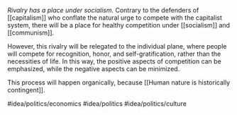 *Rivalry has a place under socialism.* Contrary to the defenders of [[capitalism]] who conflate the natural urge to compete with the capitalist system, there will be a place for healthy competition under [[socialism]] and [[communism]]. 

However, this rivalry will be relegated to the individual plane, where people will compete for recognition, honor, and self-gratification, rather than the necessities of life. In this way, the positive aspects of competition can be emphasized, while the negative aspects can be minimized. 

This process will happen organically, because [[Human nature is historically contingent]]. 

#idea/politics/economics 
#idea/politics 
#idea/politics/culture 